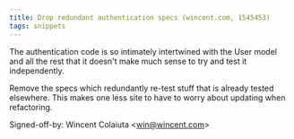 ```yaml
---
title: Drop redundant authentication specs (wincent.com, 1545453)
tags: snippets
---
```


The authentication code is so intimately intertwined with the User model and all the rest that it doesn't make much sense to try and test it independently.

Remove the specs which redundantly re-test stuff that is already tested elsewhere. This makes one less site to have to worry about updating when refactoring.

Signed-off-by: Wincent Colaiuta &lt;win@wincent.com&gt;
